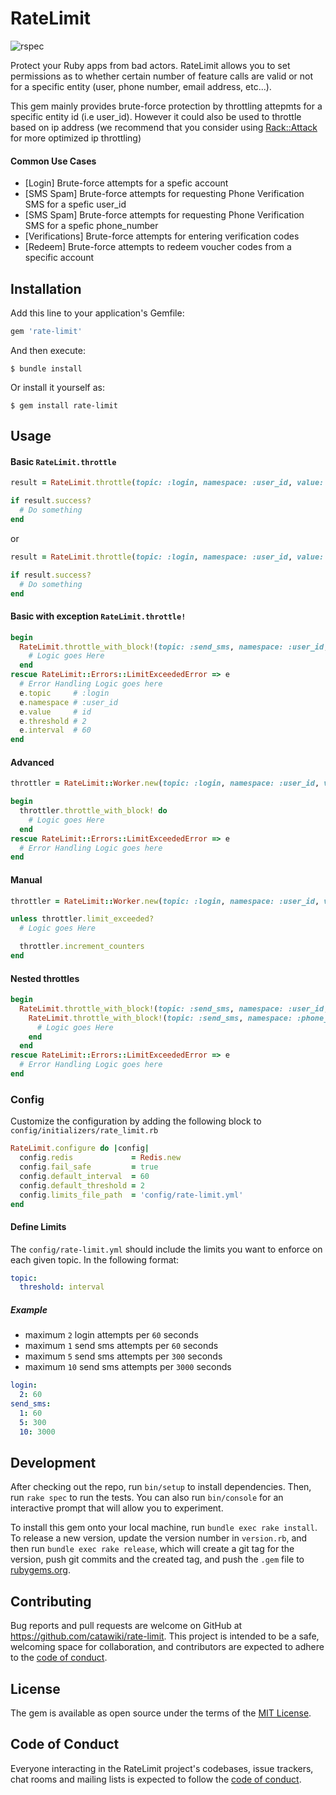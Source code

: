 # RateLimit
![rspec](https://github.com/catawiki/rate-limit/actions/workflows/main.yml/badge.svg) 

Protect your Ruby apps from bad actors. RateLimit allows you to set permissions as to whether certain number of feature calls are valid or not for a specific entity (user, phone number, email address, etc...). 

This gem mainly provides brute-force protection by throttling attepmts for a specific entity id (i.e user_id). However it could also be used to throttle based on ip address (we recommend that you consider using [Rack::Attack](https://github.com/rack/rack-attack) for more optimized ip throttling)

#### Common Use Cases
* [Login] Brute-force attempts for a spefic account
* [SMS Spam] Brute-force attempts for requesting Phone Verification SMS for a spefic user_id
* [SMS Spam] Brute-force attempts for requesting  Phone Verification SMS for a spefic phone_number
* [Verifications] Brute-force attempts for entering verification codes
* [Redeem] Brute-force attempts to redeem voucher codes from a specific account

## Installation

Add this line to your application's Gemfile:

```ruby
gem 'rate-limit'
```

And then execute:

    $ bundle install

Or install it yourself as:

    $ gem install rate-limit

## Usage

#### Basic `RateLimit.throttle`

```ruby
result = RateLimit.throttle(topic: :login, namespace: :user_id, value: id)

if result.success?
  # Do something
end
```
or

```ruby
result = RateLimit.throttle(topic: :login, namespace: :user_id, value: id)

if result.success?
  # Do something
end
```

#### Basic with exception `RateLimit.throttle!`

```ruby
begin
  RateLimit.throttle_with_block!(topic: :send_sms, namespace: :user_id, value: id) do
    # Logic goes Here
  end
rescue RateLimit::Errors::LimitExceededError => e
  # Error Handling Logic goes here
  e.topic     # :login
  e.namespace # :user_id
  e.value     # id
  e.threshold # 2
  e.interval  # 60
end
```

#### Advanced

```ruby
throttler = RateLimit::Worker.new(topic: :login, namespace: :user_id, value: id)

begin
  throttler.throttle_with_block! do
    # Logic goes Here
  end
rescue RateLimit::Errors::LimitExceededError => e
  # Error Handling Logic goes here
end
```

#### Manual

```ruby
throttler = RateLimit::Worker.new(topic: :login, namespace: :user_id, value: id)

unless throttler.limit_exceeded?
  # Logic goes Here

  throttler.increment_counters
end
```

#### Nested throttles

```ruby
begin
  RateLimit.throttle_with_block!(topic: :send_sms, namespace: :user_id, value: id) do
    RateLimit.throttle_with_block!(topic: :send_sms, namespace: :phone_number, value: number) do
      # Logic goes Here
    end
  end
rescue RateLimit::Errors::LimitExceededError => e
  # Error Handling Logic goes here
end
```

### Config

Customize the configuration by adding the following block to `config/initializers/rate_limit.rb`

```ruby
RateLimit.configure do |config|
  config.redis             = Redis.new
  config.fail_safe         = true
  config.default_interval  = 60
  config.default_threshold = 2
  config.limits_file_path  = 'config/rate-limit.yml'
end
```

#### Define Limits

The `config/rate-limit.yml` should include the limits you want to enforce on each given topic. In the following format:

```yaml
topic:
  threshold: interval
```

##### Example

* maximum `2` login attempts per `60` seconds
* maximum `1` send sms attempts per `60` seconds
* maximum `5` send sms attempts per `300` seconds
* maximum `10` send sms attempts per `3000` seconds

```yaml
login:
  2: 60
send_sms:
  1: 60
  5: 300
  10: 3000
```

## Development

After checking out the repo, run `bin/setup` to install dependencies. Then, run `rake spec` to run the tests. You can also run `bin/console` for an interactive prompt that will allow you to experiment.

To install this gem onto your local machine, run `bundle exec rake install`. To release a new version, update the version number in `version.rb`, and then run `bundle exec rake release`, which will create a git tag for the version, push git commits and the created tag, and push the `.gem` file to [rubygems.org](https://rubygems.org).

## Contributing

Bug reports and pull requests are welcome on GitHub at https://github.com/catawiki/rate-limit. This project is intended to be a safe, welcoming space for collaboration, and contributors are expected to adhere to the [code of conduct](https://github.com/catawiki/rate-limit/blob/master/CODE_OF_CONDUCT.md).

## License

The gem is available as open source under the terms of the [MIT License](https://opensource.org/licenses/MIT).

## Code of Conduct

Everyone interacting in the RateLimit project's codebases, issue trackers, chat rooms and mailing lists is expected to follow the [code of conduct](https://github.com/catawiki/rate-limit/blob/master/CODE_OF_CONDUCT.md).
